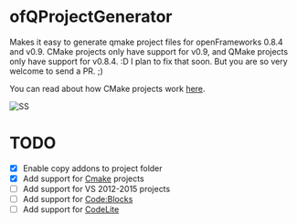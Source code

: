 # ofQProjectGenerator
Makes it easy to generate qmake project files for openFrameworks 0.8.4 and v0.9.
CMake projects only have support for v0.9, and QMake projects only have support for v0.8.4. :D
I plan to fix that soon. But you are so very welcome to send a PR. ;)

You can read about how CMake projects work [here](http://zmc.space/2016/using-openFrameworks-v0.9-with-cmake/).

![SS](http://i.imgur.com/H9lcIlN.jpg)

# TODO
- [x] Enable copy addons to project folder
- [x] Add support for [Cmake](http://www.cmake.org/) projects
- [ ] Add support for VS 2012-2015 projects
- [ ] Add support for [Code:Blocks](http://www.codeblocks.org/)
- [ ] Add support for [CodeLite](http://codelite.org/)
